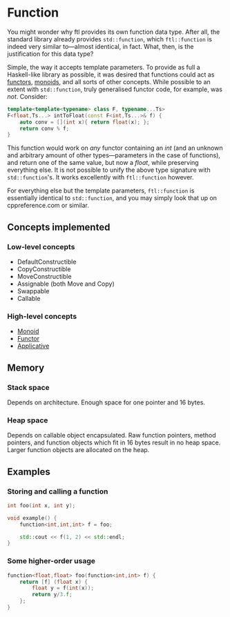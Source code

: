 Function
========
You might wonder why ftl provides its own function data type. After all, the standard library already provides `std::function`, which `ftl::function` is indeed very similar to&mdash;almost identical, in fact. What, then, is the justification for this data type?

Simple, the way it accepts template parameters. To provide as full a Haskell-like library as possible, it was desired that functions could act as [functors](Functor.md), [monoids](Monoid.md), and all sorts of other concepts. While possible to an extent with `std::function`, truly generalised functor code, for example, was _not_. Consider:
```cpp
template<template<typename> class F, typename...Ts>
F<float,Ts...> intToFloat(const F<int,Ts...>& f) {
    auto conv = [](int x){ return float(x); };
    return conv % f;
}
```
This function would work on _any_ functor containing an _int_ (and an unknown and arbitrary amount of other types&mdash;parameters in the case of functions), and return one of the same value, but now a _float_, while preserving everything else. It is not possible to unify the above type signature with `std::function`'s. It works excellently with `ftl::function` however.

For everything else but the template parameters, `ftl::function` is essentially identical to `std::function`, and you may simply look that up on cppreference.com or similar.

Concepts implemented
--------------------
### Low-level concepts
* DefaultConstructible
* CopyConstructible
* MoveConstructible
* Assignable (both Move and Copy)
* Swappable
* Callable

### High-level concepts
* [Monoid](Monoid.md)
* [Functor](Functor.md)
* [Applicative](Applicative.md)

Memory
------
### Stack space
Depends on architecture. Enough space for one pointer and 16 bytes.

### Heap space
Depends on callable object encapsulated. Raw function pointers, method pointers, and function objects which fit in 16 bytes result in no heap space. Larger function objects are allocated on the heap.

Examples
--------
### Storing and calling a function
```cpp
int foo(int x, int y);

void example() {
    function<int,int,int> f = foo;

    std::cout << f(1, 2) << std::endl;
}
```

### Some higher-order usage
```cpp
function<float,float> foo(function<int,int> f) {
    return [f] (float x) {
        float y = f(int(x));
        return y/3.f;
    };
}
```

